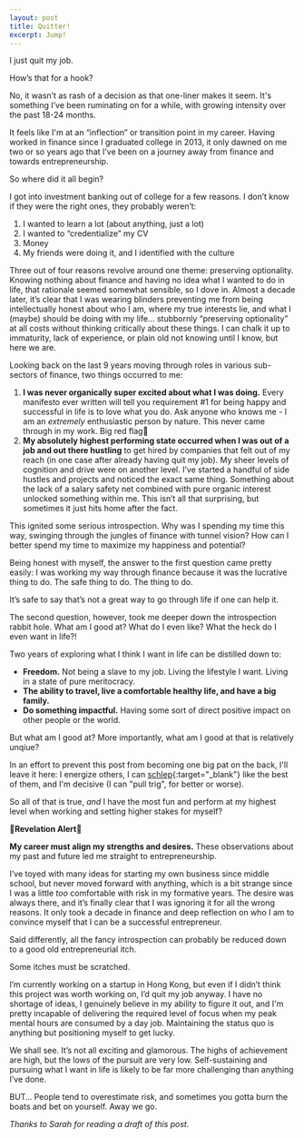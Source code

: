 ```yaml
---
layout: post
title: Quitter!
excerpt: Jump!
---
```

I just quit my job.

How’s that for a hook? 

No, it wasn’t as rash of a decision as that one-liner makes it seem. It's something I’ve been ruminating on for a while, with growing intensity over the past 18-24 months.

It feels like I'm at an “inflection” or transition point in my career. Having worked in finance since I graduated college in 2013, it only dawned on me two or so years ago that I’ve been on a journey away from finance and towards entrepreneurship.

So where did it all begin?

I got into investment banking out of college for a few reasons. I don’t know if they were the right ones, they probably weren’t: 

1. I wanted to learn a lot (about anything, just a lot)
2. I wanted to “credentialize” my CV
3. Money
4. My friends were doing it, and I identified with the culture

Three out of four reasons revolve around one theme: preserving optionality. Knowing nothing about finance and having no idea what I wanted to do in life, that rationale seemed somewhat sensible, so I dove in. Almost a decade later, it’s clear that I was wearing blinders preventing me from being intellectually honest about who I am, where my true interests lie, and what I (maybe) should be doing with my life... stubbornly “preserving optionality” at all costs without thinking critically about these things. I can chalk it up to immaturity, lack of experience, or plain old not knowing until I know, but here we are.

Looking back on the last 9 years moving through roles in various sub-sectors of finance, two things occurred to me: 

1. **I was never organically super excited about what I was doing.** Every manifesto ever written will tell you requirement #1 for being happy and successful in life is to love what you do. Ask anyone who knows me - I am an *extremely* enthusiastic person by nature. This never came through in my work. Big red flag🚩
2. **My absolutely highest performing state occurred when I was out of a job and out there hustling** to get hired by companies that felt out of my reach (in one case after already having quit my job). My sheer levels of cognition and drive were on another level. I’ve started a handful of side hustles and projects and noticed the exact same thing. Something about the lack of a salary safety net combined with pure organic interest unlocked something within me. This isn’t all that surprising, but sometimes it just hits home after the fact.

This ignited some serious introspection. Why was I spending my time this way, swinging through the jungles of finance with tunnel vision? How can I better spend my time to maximize my happiness and potential?

Being honest with myself, the answer to the first question came pretty easily: I was working my way through finance because it was the lucrative thing to do. The safe thing to do. The thing to do.

It’s safe to say that’s not a great way to go through life if one can help it.

The second question, however, took me deeper down the introspection rabbit hole. What am I good at? What do I even like? What the heck do I even want in life?!

Two years of exploring what I think I want in life can be distilled down to:

- **Freedom.** Not being a slave to my job. Living the lifestyle I want. Living in a state of pure meritocracy.
- **The ability to travel, live a comfortable healthy life, and have a big family.**
- **Do something impactful.** Having some sort of direct positive impact on other people or the world.

But what am I good at? More importantly, what am I good at that is relatively unqiue? 

In an effort to prevent this post from becoming one big pat on the back, I'll leave it here: I energize others, I can [schlep](http://paulgraham.com/schlep.html){:target="_blank"} like the best of them, and I'm decisive (I can "pull trig", for better or worse).

So all of that is true, *and* I have the most fun and perform at my highest level when working and setting higher stakes for myself? 

**🚨Revelation Alert🚨**

**My career must align my strengths and desires.** These observations about my past and future led me straight to entrepreneurship.

I’ve toyed with many ideas for starting my own business since middle school, but never moved forward with anything, which is a bit strange since I was a little *too* comfortable with risk in my formative years. The desire was always there, and it’s finally clear that I was ignoring it for all the wrong reasons. It only took a decade in finance and deep reflection on who I am to convince myself that I can be a successful entrepreneur. 

Said differently, all the fancy introspection can probably be reduced down to a good old entrepreneurial itch.

Some itches must be scratched.

I’m currently working on a startup in Hong Kong, but even if I didn’t think this project was worth working on, I’d quit my job anyway. I have no shortage of ideas, I genuinely believe in my ability to figure it out, and I'm pretty incapable of delivering the required level of focus when my peak mental hours are consumed by a day job. Maintaining the status quo is anything but positioning myself to get lucky.

We shall see. It’s not all exciting and glamorous. The highs of achievement are high, but the lows of the pursuit are very low. Self-sustaining and pursuing what I want in life is likely to be far more challenging than anything I’ve done.

BUT… People tend to overestimate risk, and sometimes you gotta burn the boats and bet on yourself. Away we go.

<p id="thanks-text"><em>Thanks to Sarah for reading a draft of this post.